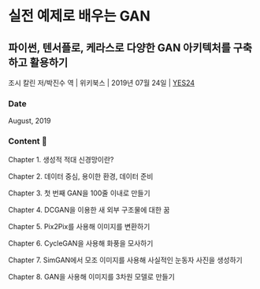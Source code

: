 # 실전 예제로 배우는 GAN
## 파이썬, 텐서플로, 케라스로 다양한 GAN 아키텍처를 구축하고 활용하기
조시 칼린 저/박진수 역 | 위키북스 | 2019년 07월 24일 | [YES24](http://www.yes24.com/Product/Goods/76640111)

### Date
August, 2019

### Content :construction:
Chapter 1. 생성적 적대 신경망이란?

Chapter 2. 데이터 중심, 용이한 환경, 데이터 준비 

Chapter 3. 첫 번째 GAN을 100줄 이내로 만들기

Chapter 4. DCGAN을 이용한 새 외부 구조물에 대한 꿈

Chapter 5. Pix2Pix를 사용해 이미지를 변환하기 

Chapter 6. CycleGAN을 사용해 화풍을 모사하기 

Chapter 7. SimGAN에서 모조 이미지를 사용해 사실적인 눈동자 사진을 생성하기 

Chapter 8. GAN을 사용해 이미지를 3차원 모델로 만들기 

